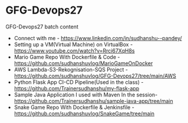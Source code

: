 # GFG-Devops27
GFG-Devops27 batch content

- Connect with me - https://www.linkedin.com/in/sudhanshu--pandey/
- Setting up a VM(Virtual Machine) on VirtualBox - https://www.youtube.com/watch?v=Rrci67XqH8s
- Mario Game Repo With Dockerfile & Code - https://github.com/sudhanshuvlog/MarioGameOnDocker
- AWS Lambda-S3-Rekognisation-SQS Project - 
https://github.com/sudhanshuvlog/GFG-Devops27/tree/main/AWS
- Python Flask App CI-CD Pipeline(Used in the class) - https://github.com/Trainersudhanshu/my-flask-app
- Sample Java Application I used with Maven In the session- https://github.com/Trainersudhanshu/sample-java-app/tree/main
- Snake Game Repo With Dockerfile & Jenkinsfile - https://github.com/sudhanshuvlog/SnakeGame/tree/main
